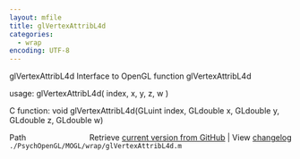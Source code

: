 ```yaml
---
layout: mfile
title: glVertexAttribL4d
categories:
  - wrap
encoding: UTF-8
---
```


glVertexAttribL4d  Interface to OpenGL function glVertexAttribL4d

usage:  glVertexAttribL4d( index, x, y, z, w )

C function:  void glVertexAttribL4d(GLuint index, GLdouble x, GLdouble y, GLdouble z, GLdouble w)


<div class="code_header" style="text-align:right;">
  <span style="float:left;">Path&nbsp;&nbsp;</span> <span class="counter">Retrieve <a href=
  "https://raw.github.com/Psychtoolbox-3/Psychtoolbox-3/beta/./PsychOpenGL/MOGL/wrap/glVertexAttribL4d.m">current version from GitHub</a> | View <a href=
  "https://github.com/Psychtoolbox-3/Psychtoolbox-3/commits/beta/./PsychOpenGL/MOGL/wrap/glVertexAttribL4d.m">changelog</a></span>
</div>
<div class="code">
  <code>./PsychOpenGL/MOGL/wrap/glVertexAttribL4d.m</code>
</div>
